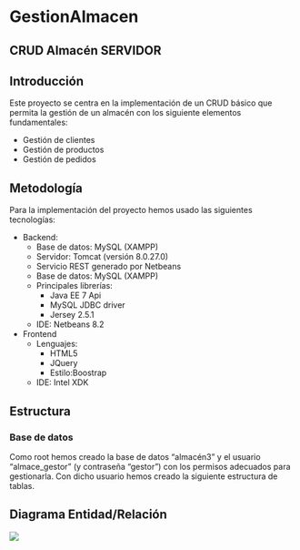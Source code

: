 # GestionAlmacen
<h2> CRUD Almacén SERVIDOR </h2>

<h2>Introducción</h2>

<div>
	<p>
		Este proyecto se centra en la implementación de un CRUD básico que permita la gestión de un almacén con los siguiente elementos fundamentales:<p>
<ul>
	<li>Gestión de clientes</li>
	<li>Gestión de productos</li>
	<li>Gestión de pedidos</li>
</ul>

<h2>Metodología</h2>
<p>
Para la implementación del proyecto hemos usado las siguientes tecnologías:
</p>

<ul>
	<li>Backend:
		<ul>
			<li>Base de datos: MySQL (XAMPP)</li>
			<li>Servidor: Tomcat (versión 8.0.27.0)</li>
			<li>Servicio REST generado por Netbeans</li>
			<li>Base de datos: MySQL (XAMPP)</li>	
			<li>Principales librerías:
				<ul>
					<li>Java EE 7 Api</li>
					<li>MySQL JDBC driver</li>
					<li>Jersey 2.5.1</li>	
				</ul>
			</li>
			<li>IDE: Netbeans 8.2</li>
		</ul>
	</li>
	<li>Frontend
		<ul>
			<li>Lenguajes:
				<ul>
					<li>HTML5</li>
					<li>JQuery</li>
					<li>Estilo:Boostrap</li>	
				</ul>
			</li>
			<li>IDE: Intel XDK</li>
		</ul>
	</li>
</ul>

<h2>Estructura</h2>

<h3>Base de datos</h3>
<p>Como root hemos creado la base de datos “almacén3” y el usuario “almace_gestor” (y contraseña “gestor”) con los permisos adecuados para gestionarla. 
Con dicho usuario hemos creado la siguiente estructura de tablas.
</p>

<h2>Diagrama Entidad/Relación</h2>
<img src=".readme/diagrama_er.png">
</div>
